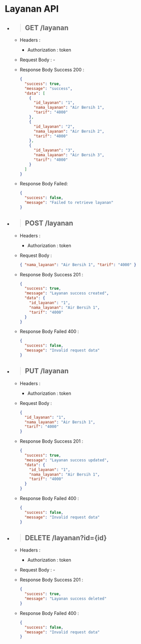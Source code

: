 # Layanan API

- > ## **GET** /layanan

  - Headers :

    - Authorization : token

  - Request Body : -

  - Response Body Success 200 :

    ```json
    {
      "success": true,
      "message": "success",
      "data": [
        {
          "id_layanan": "1",
          "nama_layanan": "Air Bersih 1",
          "tarif": "4000"
        },
        {
          "id_layanan": "2",
          "nama_layanan": "Air Bersih 2",
          "tarif": "4000"
        },
        {
          "id_layanan": "3",
          "nama_layanan": "Air Bersih 3",
          "tarif": "4000"
        }
      ]
    }
    ```

  - Response Body Failed:

    ```json
    {
      "success": false,
      "message": "Failed to retrieve layanan"
    }
    ```

- > ## **POST** /layanan

  - Headers :

    - Authorization : token

  - Request Body :

    ```json
    { "nama_layanan": "Air Bersih 1", "tarif": "4000" }
    ```

  - Response Body Success 201 :

    ```json
    {
      "success": true,
      "message": "Layanan success created",
      "data": {
        "id_layanan": "1",
        "nama_layanan": "Air Bersih 1",
        "tarif": "4000"
      }
    }
    ```

  - Response Body Failed 400 :

    ```json
    {
      "success": false,
      "message": "Invalid request data"
    }
    ```

- > ## **PUT** /layanan

  - Headers :

    - Authorization : token

  - Request Body :

    ```json
    {
      "id_layanan": "1",
      "nama_layanan": "Air Bersih 1",
      "tarif": "4000"
    }
    ```

  - Response Body Success 201 :

    ```json
    {
      "success": true,
      "message": "Layanan success updated",
      "data": {
        "id_layanan": "1",
        "nama_layanan": "Air Bersih 1",
        "tarif": "4000"
      }
    }
    ```

  - Response Body Failed 400 :

    ```json
    {
      "success": false,
      "message": "Invalid request data"
    }
    ```

- > ## **DELETE** /layanan?id={id}

  - Headers :

    - Authorization : token

  - Request Body : -

  - Response Body Success 201 :

    ```json
    {
      "success": true,
      "message": "Layanan success deleted"
    }
    ```

  - Response Body Failed 400 :

    ```json
    {
      "success": false,
      "message": "Invalid request data"
    }
    ```
